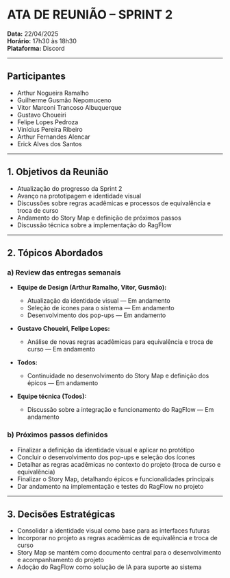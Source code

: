 # ATA DE REUNIÃO – SPRINT 2

**Data:** 22/04/2025  
**Horário:** 17h30 às 18h30  
**Plataforma:** Discord  

---

## Participantes

- Arthur Nogueira Ramalho  
- Guilherme Gusmão Nepomuceno  
- Vitor Marconi Trancoso Albuquerque  
- Gustavo Choueiri  
- Felipe Lopes Pedroza  
- Vinícius Pereira Ribeiro  
- Arthur Fernandes Alencar  
- Erick Alves dos Santos  

---

## 1. Objetivos da Reunião

- Atualização do progresso da Sprint 2  
- Avanço na prototipagem e identidade visual  
- Discussões sobre regras acadêmicas e processos de equivalência e troca de curso  
- Andamento do Story Map e definição de próximos passos  
- Discussão técnica sobre a implementação do RagFlow  

---

## 2. Tópicos Abordados

### a) Review das entregas semanais

- **Equipe de Design (Arthur Ramalho, Vitor, Gusmão):**  
  - Atualização da identidade visual — Em andamento  
  - Seleção de ícones para o sistema — Em andamento  
  - Desenvolvimento dos pop-ups — Em andamento  

- **Gustavo Choueiri, Felipe Lopes:**  
  - Análise de novas regras acadêmicas para equivalência e troca de curso — Em andamento  

- **Todos:**  
  - Continuidade no desenvolvimento do Story Map e definição dos épicos — Em andamento  

- **Equipe técnica (Todos):**  
  - Discussão sobre a integração e funcionamento do RagFlow — Em andamento  

### b) Próximos passos definidos

- Finalizar a definição da identidade visual e aplicar no protótipo  
- Concluir o desenvolvimento dos pop-ups e seleção dos ícones  
- Detalhar as regras acadêmicas no contexto do projeto (troca de curso e equivalência)  
- Finalizar o Story Map, detalhando épicos e funcionalidades principais  
- Dar andamento na implementação e testes do RagFlow no projeto  

---

## 3. Decisões Estratégicas

- Consolidar a identidade visual como base para as interfaces futuras  
- Incorporar no projeto as regras acadêmicas de equivalência e troca de curso  
- Story Map se mantém como documento central para o desenvolvimento e acompanhamento do projeto  
- Adoção do RagFlow como solução de IA para suporte ao sistema  
